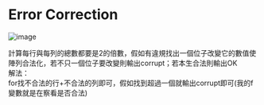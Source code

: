 # Error Correction  
![image](https://github.com/10360555iamnn/UVAdataset/assets/95529963/1f2d36c8-fcd8-44f6-8176-2b5aa858d3a9)  

計算每行與每列的總數都要是2的倍數，假如有違規找出一個位子改變它的數值使陣列合法化，若不只一個位子要改變則輸出corrupt；若本生合法則輸出OK  
解法：  
for找不合法的行+不合法的列即可，假如找到超過一個就輸出corrupt即可(我的f變數就是在察看是否合法)  
